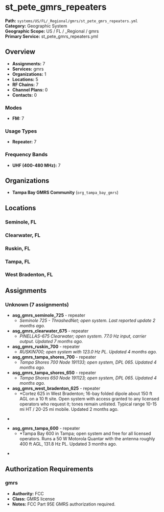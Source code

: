 # st_pete_gmrs_repeaters

**Path:** `systems/US/FL/_Regional/gmrs/st_pete_gmrs_repeaters.yml`  
**Category:** Geographic System  
**Geographic Scope:** US / FL / _Regional / gmrs  
**Primary Service:** st_pete_gmrs_repeaters.yml  

## Overview

- **Assignments:** 7
- **Services:** gmrs
- **Organizations:** 1
- **Locations:** 5
- **RF Chains:** 7
- **Channel Plans:** 0
- **Contacts:** 0

### Modes
- **FM:** 7

### Usage Types
- **Repeater:** 7

### Frequency Bands
- **UHF (400-480 MHz):** 7

## Organizations

- **Tampa Bay GMRS Community** (`org_tampa_bay_gmrs`)

## Locations

### Seminole, FL

### Clearwater, FL

### Ruskin, FL

### Tampa, FL

### West Bradenton, FL

## Assignments

### Unknown (7 assignments)

- **asg_gmrs_seminole_725** - repeater
  - *Seminole 725 - ThrashedNet; open system. Last reported update 2 months ago.*
- **asg_gmrs_clearwater_675** - repeater
  - *PINELLAS-675 Clearwater; open system. 77.0 Hz input, carrier output. Updated 7 months ago.*
- **asg_gmrs_ruskin_700** - repeater
  - *RUSKIN700; open system with 123.0 Hz PL. Updated 4 months ago.*
- **asg_gmrs_tampa_shores_700** - repeater
  - *Tampa Shores 700 Node 191133; open system, DPL 065. Updated 4 months ago.*
- **asg_gmrs_tampa_shores_650** - repeater
  - *Tampa Shores 650 Node 191123; open system, DPL 065. Updated 4 months ago.*
- **asg_gmrs_west_bradenton_625** - repeater
  - *Cortez 625 in West Bradenton; 16-bay folded dipole about 150 ft AGL on a 10 ft site.
Open system with access granted to any licensed operators who request it; tones remain
unlisted. Typical range 10-15 mi HT / 20-25 mi mobile. Updated 2 months ago.
*
- **asg_gmrs_tampa_600** - repeater
  - *Tampa Bay 600 in Tampa; open system and free for all licensed operators. Runs a 50 W
Motorola Quantar with the antenna roughly 400 ft AGL, 131.8 Hz PL. Updated 3 months ago.
*

## Authorization Requirements

### gmrs
- **Authority:** FCC
- **Class:** GMRS license
- **Notes:** FCC Part 95E GMRS authorization required.
